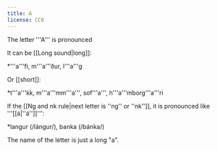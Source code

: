 ```yaml
---
title: A
license: CC0
---
```


The letter '''A''' is pronounced <Audio src="GNxf.mp3" inline/>. This is the same sound as in the English word ''f'''a'''ther''.

It can be [[Long sound|long]]:

*'''a'''fi, m'''a'''ður, l'''a'''g

Or [[short]]:

*t'''a'''kk, m'''a'''mm'''a''', sof'''a''', h'''a'''mborg'''a'''ri

If the [[Ng and nk rule|next letter is ''ng'' or ''nk'']], it is pronounced like '''[[á|''á'']]''':

*langur (/lángur/), banka (/bánka/)

The name of the letter is just a long "a".


